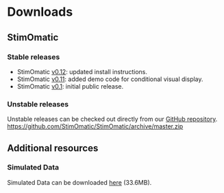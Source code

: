 # Downloads #


## StimOmatic ##
### Stable releases ###
- StimOmatic [v0.12][v0.12]: updated install instructions.
- StimOmatic [v0.11][v0.11]: added demo code for conditional visual display.
- StimOmatic [v0.1][v0.1]: initial public release.  

### Unstable releases ###
Unstable releases can be checked out directly from our [GitHub repository][repo].
https://github.com/StimOmatic/StimOmatic/archive/master.zip


## Additional resources ##
### Simulated Data ###
Simulated Data can be downloaded [here][sim_data] (33.6MB).


[v0.12]: https://github.com/StimOmatic/StimOmatic/archive/v0.12.zip
[v0.11]: https://github.com/StimOmatic/StimOmatic/archive/v0.11.zip
[v0.1]: https://github.com/StimOmatic/StimOmatic/archive/v0.1.zip
[repo]: https://github.com/StimOmatic/StimOmatic
[sim_data]: http://stimomatic.brain.mpg.de/media/LFPsimOsc_data1.zip
